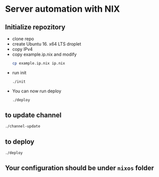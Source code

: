 # Server automation with NIX

## Initialize repozitory
- clone repo
- create Ubuntu 16. x64 LTS droplet
- copy IPv4
- copy example.ip.nix and modify
   ```bash
   cp example.ip.nix ip.nix
   ```
- run init
   ```bash
   ./init
   ```
- You can now run deploy
   ```bash
   ./deploy
   ```


## to update channel
```bash
./channel-update
```

## to deploy
```bash
./deploy
```


## Your configuration should be under `nixos` folder




